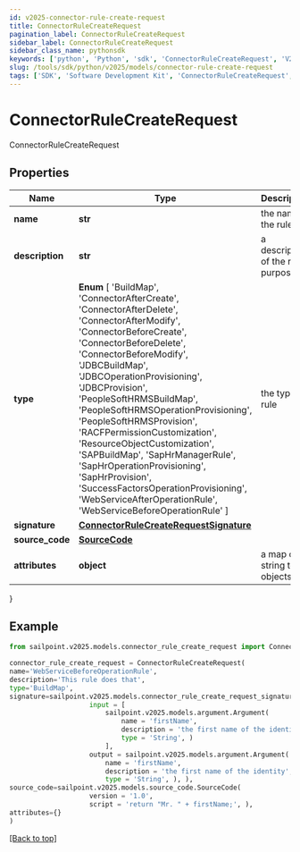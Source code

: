 ```yaml
---
id: v2025-connector-rule-create-request
title: ConnectorRuleCreateRequest
pagination_label: ConnectorRuleCreateRequest
sidebar_label: ConnectorRuleCreateRequest
sidebar_class_name: pythonsdk
keywords: ['python', 'Python', 'sdk', 'ConnectorRuleCreateRequest', 'V2025ConnectorRuleCreateRequest'] 
slug: /tools/sdk/python/v2025/models/connector-rule-create-request
tags: ['SDK', 'Software Development Kit', 'ConnectorRuleCreateRequest', 'V2025ConnectorRuleCreateRequest']
---
```


# ConnectorRuleCreateRequest

ConnectorRuleCreateRequest

## Properties

Name | Type | Description | Notes
------------ | ------------- | ------------- | -------------
**name** | **str** | the name of the rule | [required]
**description** | **str** | a description of the rule's purpose | [optional] 
**type** |  **Enum** [  'BuildMap',    'ConnectorAfterCreate',    'ConnectorAfterDelete',    'ConnectorAfterModify',    'ConnectorBeforeCreate',    'ConnectorBeforeDelete',    'ConnectorBeforeModify',    'JDBCBuildMap',    'JDBCOperationProvisioning',    'JDBCProvision',    'PeopleSoftHRMSBuildMap',    'PeopleSoftHRMSOperationProvisioning',    'PeopleSoftHRMSProvision',    'RACFPermissionCustomization',    'ResourceObjectCustomization',    'SAPBuildMap',    'SapHrManagerRule',    'SapHrOperationProvisioning',    'SapHrProvision',    'SuccessFactorsOperationProvisioning',    'WebServiceAfterOperationRule',    'WebServiceBeforeOperationRule' ] | the type of rule | [required]
**signature** | [**ConnectorRuleCreateRequestSignature**](connector-rule-create-request-signature) |  | [optional] 
**source_code** | [**SourceCode**](source-code) |  | [required]
**attributes** | **object** | a map of string to objects | [optional] 
}

## Example

```python
from sailpoint.v2025.models.connector_rule_create_request import ConnectorRuleCreateRequest

connector_rule_create_request = ConnectorRuleCreateRequest(
name='WebServiceBeforeOperationRule',
description='This rule does that',
type='BuildMap',
signature=sailpoint.v2025.models.connector_rule_create_request_signature.ConnectorRuleCreateRequest_signature(
                    input = [
                        sailpoint.v2025.models.argument.Argument(
                            name = 'firstName', 
                            description = 'the first name of the identity', 
                            type = 'String', )
                        ], 
                    output = sailpoint.v2025.models.argument.Argument(
                        name = 'firstName', 
                        description = 'the first name of the identity', 
                        type = 'String', ), ),
source_code=sailpoint.v2025.models.source_code.SourceCode(
                    version = '1.0', 
                    script = 'return "Mr. " + firstName;', ),
attributes={}
)

```
[[Back to top]](#) 

